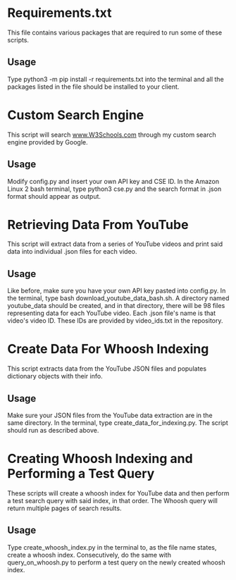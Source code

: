 # Requirements.txt

This file contains various packages that are required to run some of these scripts.

## Usage

Type python3 -m pip install -r requirements.txt into the terminal and all the packages listed in the file should be installed to your client.

# Custom Search Engine

This script will search www.W3Schools.com through my custom search engine provided by Google.

## Usage

Modify config.py and insert your own API key and CSE ID. In the Amazon Linux 2 bash terminal, type python3 cse.py and the search format in .json format should appear as output.

# Retrieving Data From YouTube

This script will extract data from a series of YouTube videos and print said data into individual .json files for each video.

## Usage

Like before, make sure you have your own API key pasted into config.py. In the terminal, type bash download_youtube_data_bash.sh. A directory named youtube_data should be created, and in that directory, there will be 98 files representing data for each YouTube video. Each .json file's name is that video's video ID. These IDs are provided by video_ids.txt in the repository.

# Create Data For Whoosh Indexing

This script extracts data from the YouTube JSON files and populates dictionary objects with their info.

## Usage

Make sure your JSON files from the YouTube data extraction are in the same directory. In the terminal, type create_data_for_indexing.py. The script should run as described above.

# Creating Whoosh Indexing and Performing a Test Query

These scripts will create a whoosh index for YouTube data and then perform a test search query with said index, in that order. The Whoosh query will return multiple pages of search results.

## Usage

Type create_whoosh_index.py in the terminal to, as the file name states, create a whoosh index. Consecutively, do the same with query_on_whoosh.py to perform a test query on the newly created whoosh index.